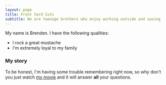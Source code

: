 ```yaml
---
layout: page
title: Front Yard Cuts
subtitle: We are teenage brothers who enjoy working outside and saving money for our future. We make it easy just sign-up and see. Best of all, our mom does all the scheduling!
---
```


My name is Brenden. I have the following qualities:

- I rock a great mustache
- I'm extremely loyal to my family


### My story

To be honest, I'm having some trouble remembering right now, so why don't you just watch [my movie](https://en.wikipedia.org/wiki/The_Princess_Bride_%28film%29) and it will answer **all** your questions.
